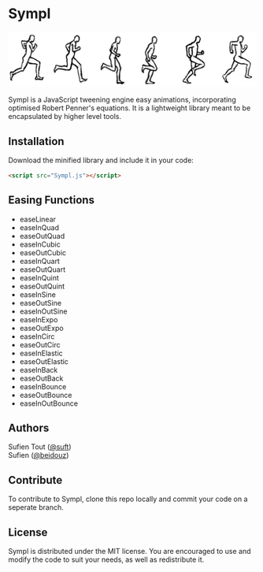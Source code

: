 # Sympl
![Animate](animate.png)

Sympl is a JavaScript tweening engine easy animations, incorporating optimised Robert Penner's equations. It is a lightweight library meant to be encapsulated by higher level tools.

## Installation
Download the minified library and include it in your code:
```html
<script src="Sympl.js"></script>
```
## Easing Functions

* easeLinear
* easeInQuad
* easeOutQuad
* easeInCubic
* easeOutCubic
* easeInQuart
* easeOutQuart
* easeInQuint
* easeOutQuint
* easeInSine
* easeOutSine
* easeInOutSine
* easeInExpo
* easeOutExpo
* easeInCirc
* easeOutCirc
* easeInElastic
* easeOutElastic
* easeInBack
* easeOutBack
* easeInBounce
* easeOutBounce
* easeInOutBounce

## Authors
Sufien Tout ([@suft](https://github.com/suft "Sufien"))  
Sufien ([@beidouz](https://github.com/beidouz "Beidou"))

## Contribute
To contribute to Sympl, clone this repo locally and commit your code on a seperate branch.

## License
Sympl is distributed under the MIT license. You are encouraged to use and modify the code to suit your needs, as well as redistribute it.
